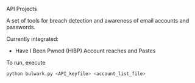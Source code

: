 API Projects

A set of tools for breach detection and awareness of email accounts and passwords.

Currently integrated:
- Have I Been Pwned (HIBP) Account reaches and Pastes

To run, execute 
```bash
python bulwark.py <API_keyfile> <account_list_file>
```
